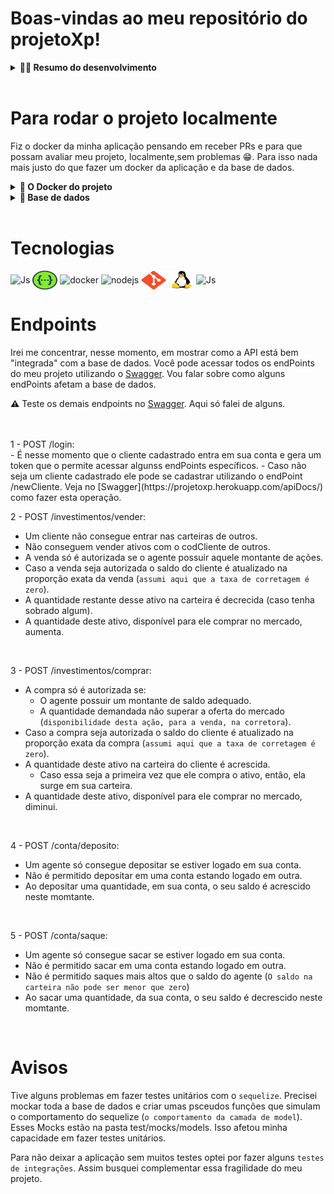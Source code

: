 # Boas-vindas ao meu repositório do projetoXp!

<details>
  <summary><strong>👨‍💻 Resumo do desenvolvimento</strong></summary>
  
  Nestre projeto desenvolvi uma `API` e um `banco de dados` para um app que possibilita os usuários negociarem a compra e venda de ações. Desenvolvi essa aplicação em `Node.js` usando o pacote `sequelize`. A aplicação possui diversos endpoints (veja o [Swagger](https://projetoxp.herokuapp.com/apiDocs/) dessa aplicação), testes unitários, testes de integração, docker tanto para a aplicação quanto para a base de dados. A base de dados está hospedada na [SupaBase](https://app.supabase.com/) e a aplicação no [Heroku](https://projetoxp.herokuapp.com/)
</details>

<br />

# Para rodar o projeto localmente

Fiz o docker da minha aplicação pensando em receber PRs e para que possam avaliar meu projeto, localmente,sem problemas 😁. Para isso nada mais justo do que fazer um docker da aplicação e da base de dados.

<details>
  <summary><strong>🐋 O Docker do projeto</strong></summary>

  ## 👉 Aviso sobre a versão do docker compose:
 
  **:warning: Seu docker-compose precisa estar na versão 1.29 ou superior. [Veja aqui](https://www.digitalocean.com/community/tutorials/how-to-install-and-use-docker-compose-on-ubuntu-20-04-pt) ou [na documentação](https://docs.docker.com/compose/install/) como instalá-lo. No primeiro artigo, você pode substituir onde está com `1.26.0` por `1.29.2`.**

**:warning:** **TODOS** os comandos disponíveis no `package.json` (npm start, npm test, npm run dev, ...) devem ser executados **DENTRO** do container, ou seja, no terminal que aparece após a execução do comando `docker exec` citado acima. 

**:warning:** O **git** dentro do container não vem configurado com suas credenciais. Indico que realizem comandos com **git** fora do container (aonde suas credenciais estão cadastradas). 


  > :information_source: Utilizei o docker compose, então para que consiga rodar localmente o projeto é necessário que rode os serviços `node` e `db` com o comando `docker-compose up -d --build`.

  - A base de dados do desenvolvimento é `MySQL` e container irá execulata, localmente, na porta padrão `3306`. Lembre-se de deixa-la livre.

  - Se chegou até aqui então conseguiu, ao ter executado o comando acima, criar e inicializar dois containers: os `projeto_xp` e o `projeto_xp_db`;

  - Agora você conseguirá executara o container `projeto_xp` via CLI ou abri-lo no VS Code. Para ter acesso ao terminal interativo do container criado pelo compose basta rodar o comando a seguir.

  > :information_source: Use o comando `docker exec -it projeto_xp bash`.

  - Lembre-se de instalar as depêndencias, dentro do container, com o seguinte comando: 
  > :information_source: Instale as dependências com o `npm install`.

  <br/>
</details>

<details>
  <summary  id="diagrama"><strong>🎲 Base de dados</strong></summary>
  A Base de dados, local, utilizada foi a `MySQL` e as configurações de ambiente desta base está tanto no [arquivo](docker-compose.yml).

  A figura a seguir mostra como a `base de dados` está estruturada.

  ![DER](./public/base.png)

 ## 🗣 Dicas de comandos prontos:
 Para facilitar a usabilidade criei alguns comandos que facilitão o uso do projeto. 

- Cria o banco:
```json
"createdb": "npx sequelize-cli db:create""
```
- Cria o banco:
```json
"migrate":"npx sequelize-cli db:create""
```
 - Popular as tabela:
```json
"seed": "npx sequelize-cli db:migrate"
```
- Dropa o banco:
```json
"drop": "npx sequelize-cli db:drop"
 ```

**:warning:** Lembre-se de usar o `npm run` antes desses comandos (veja o pack.json para mais comandos).
</details>

<br />

# Tecnologias
<img align="center" alt="Js" height="30" width="40" src="https://cdn.jsdelivr.net/gh/devicons/devicon/icons/mysql/mysql-original.svg" />
  <img align="center" alt="Js" height="30" width="40" src="./public/swagger1.png">
  <img align="center" alt="docker" height="30" width="40"
  src="https://cdn.jsdelivr.net/gh/devicons/devicon/icons/docker/docker-original-wordmark.svg" />
  <img align="center" alt="nodejs" height="30" width="40" src="https://cdn.worldvectorlogo.com/logos/nodejs-icon.svg">
  <img align="center" alt="git" height="30" width="40" src="https://raw.githubusercontent.com/devicons/devicon/master/icons/git/git-original.svg">
  <img align="center" alt="linux" height="30" width="40" src="https://raw.githubusercontent.com/devicons/devicon/master/icons/linux/linux-original.svg">
  <img align="center" alt="Js" height="30" width="40" src="https://cdn.jsdelivr.net/gh/devicons/devicon/icons/mocha/mocha-plain.svg" />
    </div>
<br />

# Endpoints
Irei me concentrar, nesse momento, em mostrar como a API está bem "integrada" com a base de dados. Você pode acessar todos os endPoints do meu projeto utilizando o [Swagger](https://projetoxp.herokuapp.com/apiDocs/). Vou falar sobre como alguns endPoints afetam a base de dados. 

**:warning:** Teste os demais endpoints no [Swagger](https://projetoxp.herokuapp.com/apiDocs/). Aqui só falei de alguns.
</details>

<br />
<br />
1 - POST /login:
<br />
-  É nesse momento que o cliente cadastrado entra em sua conta e gera um token que o permite acessar algunss endPoints específicos.
- Caso não seja um cliente cadastrado ele pode se cadastrar utilizando o endPoint /newCliente. Veja no [Swagger](https://projetoxp.herokuapp.com/apiDocs/) como fazer esta operação.
<br />

2 - POST /investimentos/vender:
<br />
-  Um cliente não consegue entrar nas carteiras de outros.
-  Não conseguem vender ativos com o codCliente de outros.
-  A venda só é autorizada se o agente possuir aquele montante de ações.
-  Caso a venda seja autorizada o saldo do cliente é atualizado na proporção exata da venda (`assumi aqui que a taxa de corretagem é zero`). 
-  A quantidade restante desse ativo na carteira é decrecida (caso tenha sobrado algum). 
- A quantidade deste ativo, disponível para ele comprar no mercado, aumenta.
<br />

3 - POST /investimentos/comprar:
<br />
-  A compra só é autorizada se: 
    -  O agente possuir um montante de saldo adequado.
    -  A quantidade demandada não superar a oferta do mercado (`disponibilidade desta ação, para a venda, na corretora`).
-  Caso a compra seja autorizada o saldo do cliente é atualizado na proporção exata da compra (`assumi aqui que a taxa de corretagem é zero`). 
-  A quantidade deste ativo na carteira do cliente é acrescida.
    - Caso essa seja a primeira vez que ele compra o ativo, então, ela surge em sua carteira.
- A quantidade deste ativo, disponível para ele comprar no mercado, diminui.
<br />

4 - POST /conta/deposito:
<br />
-  Um agente só consegue depositar se estiver logado em sua conta. 
-  Não  é permitido depositar em uma conta estando logado em outra.
-  Ao depositar uma quantidade, em sua conta, o seu saldo é acrescido neste momtante. 
<br />

5 - POST /conta/saque:
<br />
-  Um agente só consegue sacar se estiver logado em sua conta.
-  Não  é permitido sacar em uma conta estando logado em outra.
-  Não é permitido saques mais altos que o saldo do agente (`O saldo na carteira não pode ser menor que zero`)
-  Ao sacar uma quantidade, da sua conta, o seu saldo é decrescido neste momtante. 
<br />

# Avisos
Tive alguns problemas em fazer testes unitários com o `sequelize`. Precisei mockar toda a base de dados e criar umas psceudos funções que simulam o comportamento do sequelize (`o comportamento da camada de model`). Esses Mocks estão na pasta test/mocks/models. Isso afetou minha capacidade em fazer testes unitários. 

Para não deixar a aplicação sem muitos testes optei por fazer alguns `testes de integrações`. Assim busquei complementar essa fragilidade do meu projeto.
